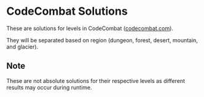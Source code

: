 # CodeCombat Solutions
These are solutions for levels in CodeCombat ([codecombat.com][]).

They will be separated based on region (dungeon, forest, desert, mountain, and glacier).

## Note 
These are not absolute solutions for their respective levels as different results may occur during runtime.

[codecombat.com]: http://www.codecombat.com/
